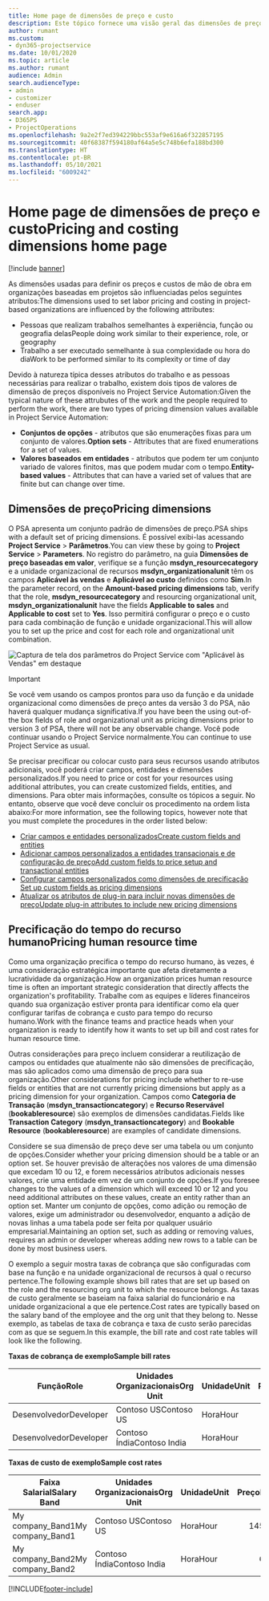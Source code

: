 ```yaml
---
title: Home page de dimensões de preço e custo
description: Este tópico fornece uma visão geral das dimensões de preço.
author: rumant
ms.custom:
- dyn365-projectservice
ms.date: 10/01/2020
ms.topic: article
ms.author: rumant
audience: Admin
search.audienceType:
- admin
- customizer
- enduser
search.app:
- D365PS
- ProjectOperations
ms.openlocfilehash: 9a2e2f7ed394229bbc553af9e616a6f322857195
ms.sourcegitcommit: 40f68387f594180af64a5e5c748b6efa188bd300
ms.translationtype: HT
ms.contentlocale: pt-BR
ms.lasthandoff: 05/10/2021
ms.locfileid: "6009242"
---
```

# <a name="pricing-and-costing-dimensions-home-page"></a><span data-ttu-id="a78c3-103">Home page de dimensões de preço e custo</span><span class="sxs-lookup"><span data-stu-id="a78c3-103">Pricing and costing dimensions home page</span></span>

[!include [banner](../includes/psa-now-project-operations.md)]

<span data-ttu-id="a78c3-104">As dimensões usadas para definir os preços e custos de mão de obra em organizações baseadas em projetos são influenciadas pelos seguintes atributos:</span><span class="sxs-lookup"><span data-stu-id="a78c3-104">The dimensions used to set labor pricing and costing in project-based organizations are influenced by the following attributes:</span></span>

- <span data-ttu-id="a78c3-105">Pessoas que realizam trabalhos semelhantes à experiência, função ou geografia delas</span><span class="sxs-lookup"><span data-stu-id="a78c3-105">People doing work similar to their experience, role, or geography</span></span>
- <span data-ttu-id="a78c3-106">Trabalho a ser executado semelhante à sua complexidade ou hora do dia</span><span class="sxs-lookup"><span data-stu-id="a78c3-106">Work to be performed similar to its complexity or time of day</span></span>

<span data-ttu-id="a78c3-107">Devido à natureza típica desses atributos do trabalho e as pessoas necessárias para realizar o trabalho, existem dois tipos de valores de dimensão de preços disponíveis no Project Service Automation:</span><span class="sxs-lookup"><span data-stu-id="a78c3-107">Given the typical nature of these attrubutes of the work and the people required to perform the work, there are two types of pricing dimension values available in Project Service Automation:</span></span> 

- <span data-ttu-id="a78c3-108">**Conjuntos de opções** - atributos que são enumerações fixas para um conjunto de valores.</span><span class="sxs-lookup"><span data-stu-id="a78c3-108">**Option sets** - Attributes that are fixed enumerations for a set of values.</span></span>
- <span data-ttu-id="a78c3-109">**Valores baseados em entidades** - atributos que podem ter um conjunto variado de valores finitos, mas que podem mudar com o tempo.</span><span class="sxs-lookup"><span data-stu-id="a78c3-109">**Entity-based values** - Attributes that can have a varied set of values that are finite but can change over time.</span></span>

## <a name="pricing-dimensions"></a><span data-ttu-id="a78c3-110">Dimensões de preço</span><span class="sxs-lookup"><span data-stu-id="a78c3-110">Pricing dimensions</span></span>

<span data-ttu-id="a78c3-111">O PSA apresenta um conjunto padrão de dimensões de preço.</span><span class="sxs-lookup"><span data-stu-id="a78c3-111">PSA ships with a default set of pricing dimensions.</span></span> <span data-ttu-id="a78c3-112">É possível exibi-las acessando **Project Service** > **Parâmetros**.</span><span class="sxs-lookup"><span data-stu-id="a78c3-112">You can view these by going to **Project Service** > **Parameters**.</span></span> <span data-ttu-id="a78c3-113">No registro do parâmetro, na guia **Dimensões de preço baseadas em valor**, verifique se a função **msdyn_resourcecategory** e a unidade organizacional de recursos **msdyn_organizationalunit** têm os campos **Aplicável às vendas** e **Aplicável ao custo** definidos como **Sim**.</span><span class="sxs-lookup"><span data-stu-id="a78c3-113">In the parameter record, on the **Amount-based pricing dimensions** tab, verify that the role, **msdyn_resourcecategory** and resourcing organizational unit, **msdyn_organizationalunit** have the fields **Applicable to sales** and **Applicable to cost** set to **Yes**.</span></span> <span data-ttu-id="a78c3-114">Isso permitirá configurar o preço e o custo para cada combinação de função e unidade organizacional.</span><span class="sxs-lookup"><span data-stu-id="a78c3-114">This will allow you to set up the price and cost for each role and organizational unit combination.</span></span>

![Captura de tela dos parâmetros do Project Service com "Aplicável às Vendas" em destaque](media/PS-OOB-parameters.png)

> [!IMPORTANT]
> <span data-ttu-id="a78c3-116">Se você vem usando os campos prontos para uso da função e da unidade organizacional como dimensões de preço antes da versão 3 do PSA, não haverá qualquer mudança significativa.</span><span class="sxs-lookup"><span data-stu-id="a78c3-116">If you have been the using out-of-the box fields of role and organizational unit as pricing dimensions prior to version 3 of PSA, there will not be any observable change.</span></span> <span data-ttu-id="a78c3-117">Você pode continuar usando o Project Service normalmente.</span><span class="sxs-lookup"><span data-stu-id="a78c3-117">You can continue to use Project Service as usual.</span></span> 

<span data-ttu-id="a78c3-118">Se precisar precificar ou colocar custo para seus recursos usando atributos adicionais, você poderá criar campos, entidades e dimensões personalizados.</span><span class="sxs-lookup"><span data-stu-id="a78c3-118">If you need to price or cost for your resources using additional attributes, you can create customized fields, entities, and dimensions.</span></span> <span data-ttu-id="a78c3-119">Para obter mais informações, consulte os tópicos a seguir. No entanto, observe que você deve concluir os procedimento na ordem lista abaixo:</span><span class="sxs-lookup"><span data-stu-id="a78c3-119">For more information, see the following topics, however note that you must complete the procedures in the order listed below:</span></span>

- [<span data-ttu-id="a78c3-120">Criar campos e entidades personalizados</span><span class="sxs-lookup"><span data-stu-id="a78c3-120">Create custom fields and entities</span></span>](create-custom-fields-entities.md)
- [<span data-ttu-id="a78c3-121">Adicionar campos personalizados a entidades transacionais e de configuração de preço</span><span class="sxs-lookup"><span data-stu-id="a78c3-121">Add custom fields to price setup and transactional entities</span></span>](field-references.md)
- [<span data-ttu-id="a78c3-122">Configurar campos personalizados como dimensões de precificação </span><span class="sxs-lookup"><span data-stu-id="a78c3-122">Set up custom fields as pricing dimensions</span></span>](set-up-pricing-dimensions.md)
- [<span data-ttu-id="a78c3-123">Atualizar os atributos de plug-in para incluir novas dimensões de preço</span><span class="sxs-lookup"><span data-stu-id="a78c3-123">Update plug-in attributes to include new pricing dimensions</span></span>](update-plug-in-attributes.md)

## <a name="pricing-human-resource-time"></a><span data-ttu-id="a78c3-124">Precificação do tempo do recurso humano</span><span class="sxs-lookup"><span data-stu-id="a78c3-124">Pricing human resource time</span></span>
<span data-ttu-id="a78c3-125">Como uma organização precifica o tempo do recurso humano, às vezes, é uma consideração estratégica importante que afeta diretamente a lucratividade da organização.</span><span class="sxs-lookup"><span data-stu-id="a78c3-125">How an organization prices human resource time is often an important strategic consideration that directly affects the organization's profitability.</span></span> <span data-ttu-id="a78c3-126">Trabalhe com as equipes e líderes financeiros quando sua organização estiver pronta para identificar como ela quer configurar tarifas de cobrança e custo para tempo do recurso humano.</span><span class="sxs-lookup"><span data-stu-id="a78c3-126">Work with the finance teams and practice heads when your organization is ready to identify how it wants to set up bill and cost rates for human resource time.</span></span>

<span data-ttu-id="a78c3-127">Outras considerações para preço incluem considerar a reutilização de campos ou entidades que atualmente não são dimensões de precificação, mas são aplicados como uma dimensão de preço para sua organização.</span><span class="sxs-lookup"><span data-stu-id="a78c3-127">Other considerations for pricing include whether to re-use fields or entities that are not currently pricing dimensions but apply as a pricing dimension for your organization.</span></span> <span data-ttu-id="a78c3-128">Campos como **Categoria de Transação** (**msdyn_transactioncategory**) e **Recurso Reservável** (**bookableresource**) são exemplos de dimensões candidatas.</span><span class="sxs-lookup"><span data-stu-id="a78c3-128">Fields like **Transaction Category** (**msdyn_transactioncategory**) and **Bookable Resource** (**bookableresource**) are examples of candidate dimensions.</span></span> 

<span data-ttu-id="a78c3-129">Considere se sua dimensão de preço deve ser uma tabela ou um conjunto de opções.</span><span class="sxs-lookup"><span data-stu-id="a78c3-129">Consider whether your pricing dimension should be a table or an option set.</span></span> <span data-ttu-id="a78c3-130">Se houver previsão de alterações nos valores de uma dimensão que excedam 10 ou 12, e forem necessários atributos adicionais nesses valores, crie uma entidade em vez de um conjunto de opções.</span><span class="sxs-lookup"><span data-stu-id="a78c3-130">If you foresee changes to the values of a dimension which will exceed 10 or 12 and you need additional attributes on these values, create an entity rather than an option set.</span></span> <span data-ttu-id="a78c3-131">Manter um conjunto de opções, como adição ou remoção de valores, exige um administrador ou desenvolvedor, enquanto a adição de novas linhas a uma tabela pode ser feita por qualquer usuário empresarial.</span><span class="sxs-lookup"><span data-stu-id="a78c3-131">Maintaining an option set, such as adding or removing values, requires an admin or developer whereas adding new rows to a table can be done by most business users.</span></span>

<span data-ttu-id="a78c3-132">O exemplo a seguir mostra taxas de cobrança que são configuradas com base na função e na unidade organizacional de recursos à qual o recurso pertence.</span><span class="sxs-lookup"><span data-stu-id="a78c3-132">The following example shows bill rates that are set up based on the role and the resourcing org unit to which the resource belongs.</span></span> <span data-ttu-id="a78c3-133">As taxas de custo geralmente se baseiam na faixa salarial do funcionário e na unidade organizacional a que ele pertence.</span><span class="sxs-lookup"><span data-stu-id="a78c3-133">Cost rates are typically based on the salary band of the employee and the org unit that they belong to.</span></span> <span data-ttu-id="a78c3-134">Nesse exemplo, as tabelas de taxa de cobrança e taxa de custo serão parecidas com as que se seguem.</span><span class="sxs-lookup"><span data-stu-id="a78c3-134">In this example, the bill rate and cost rate tables will look like the following.</span></span>

<span data-ttu-id="a78c3-135">**Taxas de cobrança de exemplo**</span><span class="sxs-lookup"><span data-stu-id="a78c3-135">**Sample bill rates**</span></span>

| <span data-ttu-id="a78c3-136">Função</span><span class="sxs-lookup"><span data-stu-id="a78c3-136">Role</span></span>        | <span data-ttu-id="a78c3-137">Unidades Organizacionais</span><span class="sxs-lookup"><span data-stu-id="a78c3-137">Org Unit</span></span>    |<span data-ttu-id="a78c3-138">Unidade</span><span class="sxs-lookup"><span data-stu-id="a78c3-138">Unit</span></span>      |<span data-ttu-id="a78c3-139">Preço</span><span class="sxs-lookup"><span data-stu-id="a78c3-139">Price</span></span>      |<span data-ttu-id="a78c3-140">Moeda</span><span class="sxs-lookup"><span data-stu-id="a78c3-140">Currency</span></span>  |
| ------------|-------------|----------|----------:|----------|
| <span data-ttu-id="a78c3-141">Desenvolvedor</span><span class="sxs-lookup"><span data-stu-id="a78c3-141">Developer</span></span>   | <span data-ttu-id="a78c3-142">Contoso US</span><span class="sxs-lookup"><span data-stu-id="a78c3-142">Contoso US</span></span>  |<span data-ttu-id="a78c3-143">Hora</span><span class="sxs-lookup"><span data-stu-id="a78c3-143">Hour</span></span> | <span data-ttu-id="a78c3-144">200</span><span class="sxs-lookup"><span data-stu-id="a78c3-144">200</span></span>|<span data-ttu-id="a78c3-145">USD</span><span class="sxs-lookup"><span data-stu-id="a78c3-145">USD</span></span>     |
| <span data-ttu-id="a78c3-146">Desenvolvedor</span><span class="sxs-lookup"><span data-stu-id="a78c3-146">Developer</span></span>   | <span data-ttu-id="a78c3-147">Contoso Índia</span><span class="sxs-lookup"><span data-stu-id="a78c3-147">Contoso India</span></span> |<span data-ttu-id="a78c3-148">Hora</span><span class="sxs-lookup"><span data-stu-id="a78c3-148">Hour</span></span>|   <span data-ttu-id="a78c3-149">112</span><span class="sxs-lookup"><span data-stu-id="a78c3-149">112</span></span>|<span data-ttu-id="a78c3-150">USD</span><span class="sxs-lookup"><span data-stu-id="a78c3-150">USD</span></span>     |


<span data-ttu-id="a78c3-151">**Taxas de custo de exemplo**</span><span class="sxs-lookup"><span data-stu-id="a78c3-151">**Sample cost rates**</span></span>

| <span data-ttu-id="a78c3-152">Faixa Salarial</span><span class="sxs-lookup"><span data-stu-id="a78c3-152">Salary Band</span></span>     | <span data-ttu-id="a78c3-153">Unidades Organizacionais</span><span class="sxs-lookup"><span data-stu-id="a78c3-153">Org Unit</span></span>    |<span data-ttu-id="a78c3-154">Unidade</span><span class="sxs-lookup"><span data-stu-id="a78c3-154">Unit</span></span>      |<span data-ttu-id="a78c3-155">Preço</span><span class="sxs-lookup"><span data-stu-id="a78c3-155">Price</span></span>      |<span data-ttu-id="a78c3-156">Moeda</span><span class="sxs-lookup"><span data-stu-id="a78c3-156">Currency</span></span>  |
| ----------------|-------------|----------|----------:|----------|
| <span data-ttu-id="a78c3-157">My company_Band1</span><span class="sxs-lookup"><span data-stu-id="a78c3-157">My company_Band1</span></span> | <span data-ttu-id="a78c3-158">Contoso US</span><span class="sxs-lookup"><span data-stu-id="a78c3-158">Contoso US</span></span>  |<span data-ttu-id="a78c3-159">Hora</span><span class="sxs-lookup"><span data-stu-id="a78c3-159">Hour</span></span> | <span data-ttu-id="a78c3-160">145</span><span class="sxs-lookup"><span data-stu-id="a78c3-160">145</span></span>|<span data-ttu-id="a78c3-161">USD</span><span class="sxs-lookup"><span data-stu-id="a78c3-161">USD</span></span>     |
| <span data-ttu-id="a78c3-162">My company_Band2</span><span class="sxs-lookup"><span data-stu-id="a78c3-162">My company_Band2</span></span> | <span data-ttu-id="a78c3-163">Contoso Índia</span><span class="sxs-lookup"><span data-stu-id="a78c3-163">Contoso India</span></span> |<span data-ttu-id="a78c3-164">Hora</span><span class="sxs-lookup"><span data-stu-id="a78c3-164">Hour</span></span>|   <span data-ttu-id="a78c3-165">67</span><span class="sxs-lookup"><span data-stu-id="a78c3-165">67</span></span>|<span data-ttu-id="a78c3-166">USD</span><span class="sxs-lookup"><span data-stu-id="a78c3-166">USD</span></span>     |


[!INCLUDE[footer-include](../includes/footer-banner.md)]